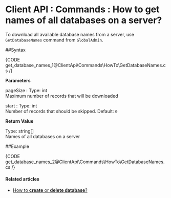 # Client API : Commands : How to get names of all databases on a server?

To download all available database names from a server, use `GetDatabaseNames` command from `GlobalAdmin`.

##Syntax

{CODE get_database_names_1@ClientApi\Commands\HowTo\GetDatabaseNames.cs /}

**Parameters**

pageSize
:   Type: int   
Maximum number of records that will be downloaded

start
:   Type: int   
Number of records that should be skipped. Default: `0`

**Return Value**

Type: string[]   
Names of all databases on a server

##Example

{CODE get_database_names_2@ClientApi\Commands\HowTo\GetDatabaseNames.cs /}

#### Related articles

- [How to **create** or **delete database**?](../../client-api/commands/how-to/create-delete-database)   
